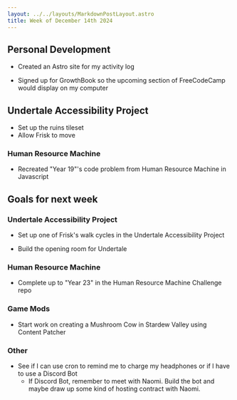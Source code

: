 ```yaml
---
layout: ../../layouts/MarkdownPostLayout.astro
title: Week of December 14th 2024
---
```


## Personal Development

- Created an Astro site for my activity log

- Signed up for GrowthBook so the upcoming section of FreeCodeCamp would display on my computer

## Undertale Accessibility Project

- Set up the ruins tileset
- Allow Frisk to move

### Human Resource Machine

- Recreated "Year 19"'s code problem from Human Resource Machine in Javascript

## Goals for next week

### Undertale Accessibility Project

- Set up one of Frisk's walk cycles in the Undertale Accessibility Project

- Build the opening room for Undertale

### Human Resource Machine

- Complete up to "Year 23" in the Human Resource Machine Challenge repo

### Game Mods

- Start work on creating a Mushroom Cow in Stardew Valley using Content Patcher

### Other

- See if I can use cron to remind me to charge my headphones or if I have to
  use a Discord Bot
  - If Discord Bot, remember to meet with Naomi. Build the bot and maybe draw up
    some kind of hosting contract with Naomi.
